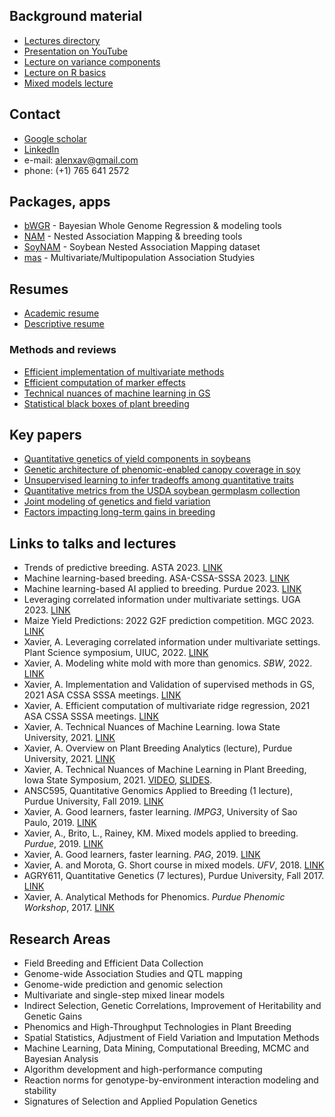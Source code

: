 ## Background material

+ [Lectures directory](https://github.com/alenxav/Lectures)
+ [Presentation on YouTube](https://www.youtube.com/watch?v=R-wf0arvXgY&list=PLTT5xNnxhHh1ksfTIQ-Nmo-5gh1tgkMEZ)
+ [Lecture on variance components](https://rpubs.com/alenxav/varComp)
+ [Lecture on R basics](https://rpubs.com/alenxav/introR)
+ [Mixed models lecture](https://rpubs.com/alenxav/purdue_mm)

## Contact

+ [Google scholar](https://scholar.google.com/citations?user=SEfnriIAAAAJ&hl=en&oi=sra)
+ [LinkedIn](https://www.linkedin.com/in/alenxav/)
+ e-mail: alenxav@gmail.com
+ phone: (+1) 765 641 2572

## Packages, apps

+ [bWGR](https://CRAN.R-project.org/package=bWGR) - Bayesian Whole Genome Regression & modeling tools
+ [NAM](https://CRAN.R-project.org/package=NAM) - Nested Association Mapping & breeding tools
+ [SoyNAM](https://CRAN.R-project.org/package=SoyNAM) - Soybean Nested Association Mapping dataset
+ [mas](https://CRAN.R-project.org/package=mas) - Multivariate/Multipopulation Association Studyies

## Resumes

+ [Academic resume](https://github.com/alenxav/Lectures/blob/master/AX_Resume.pdf)
+ [Descriptive resume](https://github.com/alenxav/Lectures/blob/master/DescriptiveResume2021.pdf) 

### Methods and reviews

+ [Efficient implementation of multivariate methods](https://link.springer.com/article/10.1186/s12711-022-00730-w)
+ [Efficient computation of marker effects](https://academic.oup.com/g3journal/article/9/11/3855/6026796)
+ [Technical nuances of machine learning in GS](https://www.scielo.br/j/cbab/a/LJZWMkLv5sKH3v8Gd3knQRy/)
+ [Statistical black boxes of plant breeding](https://link.springer.com/article/10.1007/s00122-016-2750-y)

## Key papers

+ [Quantitative genetics of yield components in soybeans](https://doi.org/10.1534/g3.119.400896)
+ [Genetic architecture of phenomic-enabled canopy coverage in soy](https://academic.oup.com/genetics/article/206/2/1081/6064267)
+ [Unsupervised learning to infer tradeoffs among quantitative traits](https://link.springer.com/article/10.1007/s10681-017-1975-4)
+ [Quantitative metrics from the USDA soybean germplasm collection](https://doi.org/10.1017/S1479262118000102)
+ [Joint modeling of genetics and field variation](https://www.mdpi.com/2073-4395/11/7/1397)
+ [Factors impacting long-term gains in breeding](https://www.frontiersin.org/journals/genetics/articles/10.3389/fgene.2021.637133/full)


## Links to talks and lectures

+ Trends of predictive breeding. ASTA 2023. [LINK](https://github.com/alenxav/Lectures/blob/master/ASTA_2023/AX_2023_ASTA.pdf)
+ Machine learning-based breeding. ASA-CSSA-SSSA 2023. [LINK](https://github.com/alenxav/Lectures/blob/master/ASA_2023/AX_2023_ASA.pdf)
+ Machine learning-based AI applied to breeding. Purdue 2023. [LINK](https://github.com/alenxav/Lectures/blob/master/Purdue_2023/AX_Purdue_2023.pdf)
+ Leveraging correlated information under multivariate settings. UGA 2023. [LINK](https://github.com/alenxav/Lectures/blob/master/UGA_2023/AX_UGA_2023.11.05.pdf)
+ Maize Yield Predictions: 2022 G2F prediction competition. MGC 2023. [LINK](https://github.com/alenxav/Lectures/blob/master/MGC_2023/AX_MGC_2023.03.15.pdf)
+ Xavier, A. Leveraging correlated information under multivariate settings. Plant Science symposium, UIUC, 2022.  [LINK](https://github.com/alenxav/Lectures/blob/master/ASA_2021/AX_ASA2021_P1.pdf)
+ Xavier, A. Modeling white mold with more than genomics. *SBW*, 2022. [LINK](https://github.com/alenxav/Lectures/blob/master/SBW_2022/AX_SBW2022.pdf)
+ Xavier, A. Implementation and Validation of supervised methods in GS, 2021 ASA CSSA SSSA meetings. [LINK](https://github.com/alenxav/Lectures/blob/master/ASA_2021/AX_ASA2021_P1.pdf)
+ Xavier, A. Efficient computation of multivariate ridge regression, 2021 ASA CSSA SSSA meetings. [LINK](https://github.com/alenxav/Lectures/blob/master/ASA_2021/AX_ASA2021_P2.pdf)
+ Xavier, A. Technical Nuances of Machine Learning. Iowa State University, 2021. [LINK](https://www.youtube.com/watch?v=FigeoXVI1cM&feature=emb_imp_woyt)
+ Xavier, A. Overview on Plant Breeding Analytics (lecture), Purdue University, 2021. [LINK](https://rpubs.com/alenxav/pbanalytics)
+ Xavier, A. Technical Nuances of Machine Learning in Plant Breeding, Iowa State Symposium, 2021. [VIDEO](https://www.youtube.com/watch?v=FigeoXVI1cM&feature=emb_imp_woyt), [SLIDES](https://github.com/alenxav/Lectures/blob/master/ISU_2021/AX04022021_ISU_Symposium.pdf).
+ ANSC595, Quantitative Genomics Applied to Breeding (1 lecture), Purdue University, Fall 2019. [LINK](https://github.com/alenxav/Lectures/tree/master/Purdue_2019)
+ Xavier, A. Good learners, faster learning. *IMPG3*, University of Sao Paulo, 2019. [LINK](https://gvenck.github.io/1home.html)
+ Xavier, A., Brito, L., Rainey, KM. Mixed models applied to breeding. *Purdue*, 2019. [LINK](http://rpubs.com/alenxav/purdue_mm)
+ Xavier, A. Good learners, faster learning. *PAG*, 2019. [LINK](https://pag.confex.com/pag/xxvii/meetingapp.cgi/Paper/33034)
+ Xavier, A. and Morota, G. Short course in mixed models. *UFV*, 2018. [LINK](https://github.com/alenxav/Lectures/upload)
+ AGRY611, Quantitative Genetics (7 lectures), Purdue University, Fall 2017. [LINK](https://github.com/alenxav/Lectures/tree/master/Purdue_2017)
+ Xavier, A. Analytical Methods for Phenomics. *Purdue Phenomic Workshop*, 2017. [LINK](https://github.com/alenxav/Lectures/blob/master/PhenomicWorkshop2017/AX_Phenomic2017.pdf)

## Research Areas
+ Field Breeding and Efficient Data Collection
+ Genome-wide Association Studies and QTL mapping
+ Genome-wide prediction and genomic selection
+ Multivariate and single-step mixed linear models
+ Indirect Selection, Genetic Correlations, Improvement of Heritability and Genetic Gains
+ Phenomics and High-Throughput Technologies in Plant Breeding
+ Spatial Statistics, Adjustment of Field Variation and Imputation Methods
+ Machine Learning, Data Mining, Computational Breeding, MCMC and Bayesian Analysis
+ Algorithm development and high-performance computing
+ Reaction norms for genotype-by-environment interaction modeling and stability
+ Signatures of Selection and Applied Population Genetics
